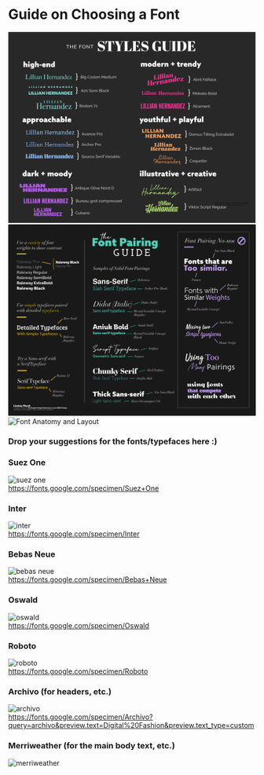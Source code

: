 # Guide on Choosing a Font
![Font Guide](https://github.com/gyuden/mms142-groupd-2021/blob/main/images/Font-Styles-Guide.jpg?raw=true)\
![Font Pairing](https://github.com/gyuden/mms142-groupd-2021/blob/main/images/FontPairing-CheatSheet.jpg?raw=true)\
![Font Anatomy and Layout](https://github.com/gyuden/mms142-groupd-2021/blob/main/images/TheAnatomyofTypography-Poster-01.jpg?raw=true)

### Drop your suggestions for the fonts/typefaces here :)

### Suez One
![suez one](https://user-images.githubusercontent.com/69533811/144826709-3ac46c66-6644-496b-804b-04b98bc79c15.PNG)\
https://fonts.google.com/specimen/Suez+One

### Inter
![inter](https://user-images.githubusercontent.com/69533811/144833322-9a53427e-9edc-4946-801f-4f5619019d9b.PNG)\
https://fonts.google.com/specimen/Inter

### Bebas Neue
![bebas neue](https://d144mzi0q5mijx.cloudfront.net/img/B/E/Bebas-Neue-Regular.png)\
https://fonts.google.com/specimen/Bebas+Neue

### Oswald
![oswald](https://i.pinimg.com/originals/3c/99/a3/3c99a39f42fab23a19d3e0538c8f7ae9.jpg)\
https://fonts.google.com/specimen/Oswald

### Roboto
![roboto](https://upload.wikimedia.org/wikipedia/commons/thumb/e/e7/Roboto_Font_Sample.svg/1200px-Roboto_Font_Sample.svg.png)\
https://fonts.google.com/specimen/Roboto

### Archivo (for headers, etc.)
![archivo](https://assets.awwwards.com/awards/gallery/2021/08/archivo.jpg)\
https://fonts.google.com/specimen/Archivo?query=archivo&preview.text=Digital%20Fashion&preview.text_type=custom

### Merriweather (for the main body text, etc.)
![merriweather](https://cdn.dribbble.com/users/2374674/screenshots/15376414/merriweather_4x.png)
